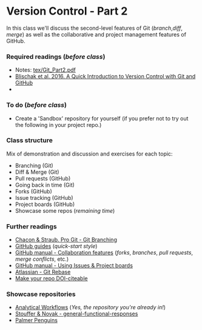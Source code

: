 # Version Control - Part 2
In this class we'll discuss the second-level features of Git (_branch_,_diff_, _merge_) as well as the collaborative and project management features of GitHub.

### Required readings (_before class_)
- Notes: [tex/Git_Part2.pdf](tex/Git_Part2.pdf)
- [Blischak et al. 2016. A Quick Introduction to Version Control with Git and GitHub](../../readings/pdfs/Blischak2016.pdf)
-

### To do (_before class_)
- Create a 'Sandbox' repository for yourself (if you prefer not to try out the following in your project repo.)

### Class structure
Mix of demonstration and discussion and exercises for each topic:
- Branching (Git)
- Diff & Merge (Git)
- Pull requests (GitHub)
- Going back in time (Git)
- Forks (GitHub)
- Issue tracking (GitHub)
- Project boards (GitHub)
- Showcase some repos (_remaining time_)

### Further readings
- [Chacon & Straub. Pro Git - Git Branching](https://git-scm.com/book/en/v2/Git-Branching-Branches-in-a-Nutshell)
- [GitHub guides](https://guides.github.com) (_quick-start style_)
- [GitHub manual - Collaboration features](https://docs.github.com/en/github/collaborating-with-issues-and-pull-requests) (_forks_, _branches_, _pull requests_, _merge conflicts_, etc.)
- [GitHub manual - Using Issues & Project boards](https://docs.github.com/en/github/managing-your-work-on-github)
- [Atlassian - Git Rebase](https://www.atlassian.com/git/tutorials/rewriting-history/git-rebase)
- [Make your repo DOI-citeable](https://guides.github.com/activities/citable-code/)


### Showcase repositories
- [Analytical Workflows](https://github.com/analyticalworkflows/TeachingMaterials) (_Yes, the repository you're already in!_)
- [Stouffer & Novak - general-functional-responses](https://github.com/stoufferlab/general-functional-responses)
- [Palmer Penguins](https://github.com/allisonhorst/palmerpenguins)
